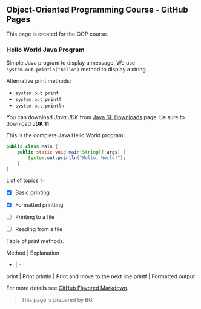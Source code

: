 ## Object-Oriented Programming Course - GitHub Pages

This page is created for the OOP course.

### Hello World Java Program
Simple Java program to display a message. We use `system.out.println("hello")` method to display a string.

Alternative print methods:
- `system.out.print`
- `system.out.printf`
- `system.out.println`

You can download _Java JDK_ from [Java SE Downloads](https://www.oracle.com/technetwork/java/javase/downloads/index.html) page. Be sure to download **JDK 11**

This is the complete Java Hello World program:

```java
public class Main {
    public static void main(String[] args) {
        System.out.println("Hello, World!");
    }
}
```

List of topics :sparkles:
- [x] Basic printing
- [x] Formatted printting
- [ ] Printing to a file
- [ ] Reading from a file


Table of print methods.

Method | Explanation
- | -

print | Print
println | Print and move to the next line
printf | Formatted output


For more details see [GitHub Flavored Markdown](https://guides.github.com/features/mastering-markdown/).

> This page is prepared by BG


